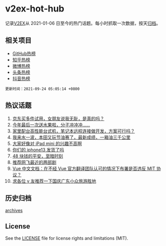 # v2ex-hot-hub

 记录[V2EX](https://www.v2ex.com/)从 2021-01-06 日至今的热门话题。每小时抓取一次数据，按天[归档](archives)。
 
 ## 相关项目

- [GitHub热榜](https://github.com/lonnyzhang423/github-hot-hub)
- [知乎热榜](https://github.com/lonnyzhang423/zhihu-hot-hub)
- [微博热榜](https://github.com/lonnyzhang423/weibo-hot-hub)
- [头条热榜](https://github.com/lonnyzhang423/toutiao-hot-hub)
- [抖音热榜](https://github.com/lonnyzhang423/douyin-hot-hub)


 `更新时间：2021-09-24 05:05:14 +0800`

## 热议话题

1. [京东买多件试用，女朋友说我无耻，是真的吗？](https://www.v2ex.com/t/803529)
1. [今年最后一次送水果啦，分子冲冲冲......](https://www.v2ex.com/t/803560)
1. [家里配台高性能台式机，笔记本远程连接做开发，方案可行吗？](https://www.v2ex.com/t/803554)
1. [我来水一波，本田又玩节油赛了，最新成绩，一箱油三千公里](https://www.v2ex.com/t/803527)
1. [大家好像对 iPad mini 的兴趣不高啊](https://www.v2ex.com/t/803520)
1. [你们的 iphone13 发货了吗](https://www.v2ex.com/t/803552)
1. [48 块钱的平安，至暗时刻](https://www.v2ex.com/t/803718)
1. [推荐网飞最近的两部剧](https://www.v2ex.com/t/803528)
1. [Vue 中文文档：在不经 Vue 官方翻译团队认可的情况下布署是否违反 MIT 协议？](https://www.v2ex.com/t/803701)
1. [求各位 v 友推荐一下国庆广东小众旅游胜地](https://www.v2ex.com/t/803573)

## 历史归档

[archives](archives)

## License

See the [LICENSE](LICENSE) file for license rights and limitations (MIT).
